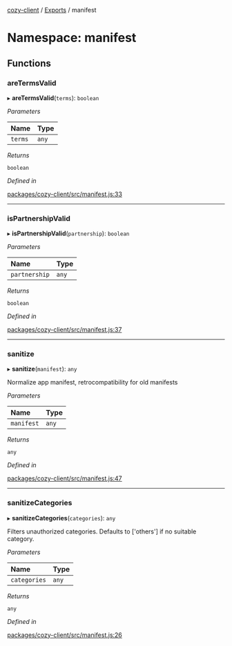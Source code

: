 [cozy-client](../README.md) / [Exports](../modules.md) / manifest

# Namespace: manifest

## Functions

### areTermsValid

▸ **areTermsValid**(`terms`): `boolean`

*Parameters*

| Name | Type |
| :------ | :------ |
| `terms` | `any` |

*Returns*

`boolean`

*Defined in*

[packages/cozy-client/src/manifest.js:33](https://github.com/cozy/cozy-client/blob/master/packages/cozy-client/src/manifest.js#L33)

***

### isPartnershipValid

▸ **isPartnershipValid**(`partnership`): `boolean`

*Parameters*

| Name | Type |
| :------ | :------ |
| `partnership` | `any` |

*Returns*

`boolean`

*Defined in*

[packages/cozy-client/src/manifest.js:37](https://github.com/cozy/cozy-client/blob/master/packages/cozy-client/src/manifest.js#L37)

***

### sanitize

▸ **sanitize**(`manifest`): `any`

Normalize app manifest, retrocompatibility for old manifests

*Parameters*

| Name | Type |
| :------ | :------ |
| `manifest` | `any` |

*Returns*

`any`

*Defined in*

[packages/cozy-client/src/manifest.js:47](https://github.com/cozy/cozy-client/blob/master/packages/cozy-client/src/manifest.js#L47)

***

### sanitizeCategories

▸ **sanitizeCategories**(`categories`): `any`

Filters unauthorized categories. Defaults to \['others'] if no suitable category.

*Parameters*

| Name | Type |
| :------ | :------ |
| `categories` | `any` |

*Returns*

`any`

*Defined in*

[packages/cozy-client/src/manifest.js:26](https://github.com/cozy/cozy-client/blob/master/packages/cozy-client/src/manifest.js#L26)
